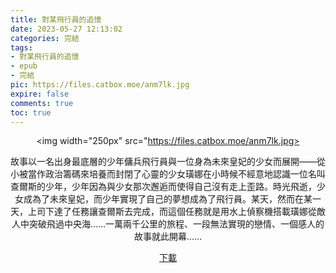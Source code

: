 ```yaml
---
title: 對某飛行員的追憶
date: 2023-05-27 12:13:02
categories: 完結
tags:
- 對某飛行員的追憶
- epub
- 完結
pic: https://files.catbox.moe/anm7lk.jpg
expire: false
comments: true
toc: true
---
```


<div style="text-align:center" class="kratos-post-content">

<img width="250px" src="https://files.catbox.moe/anm7lk.jpg>

<p>
故事以一名出身最底層的少年傭兵飛行員與一位身為未來皇妃的少女而展開——從小被當作政治籌碼來培養而封閉了心靈的少女璜娜在小時候不經意地認識一位名叫查爾斯的少年，少年因為與少女那次邂逅而使得自己沒有走上歪路。時光飛逝，少女成為了未來皇妃，而少年實現了自己的夢想成為了飛行員。某天，然而在某一天，上司下達了任務讓查爾斯去完成，而這個任務就是用水上偵察機搭載璜娜從敵人中突破飛過中央海……一萬兩千公里的旅程、一段無法實現的戀情、一個感人的故事就此開幕……
</p>

<p>
<a href="https://epubdatabase.azurewebsites.net/EBOOKS/EPUB/完結/某飛行員系列/對某飛行員的追憶/對某飛行員的追憶.epub?download=1">下載</a>
</p>

</div>